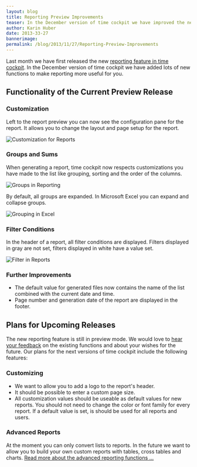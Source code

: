 ```yaml
---
layout: blog
title: Reporting Preview Improvements
teaser: In the December version of time cockpit we have improved the new reporting feature of time cockpit. Read about the new functions and about our plans for the following months.
author: Karin Huber
date: 2013-33-27
bannerimage: 
permalink: /blog/2013/11/27/Reporting-Preview-Improvements
---
```


<p xmlns="http://www.w3.org/1999/xhtml">Last month we have first released the new <a href="http://www.timecockpit.com/blog/2013/10/29/Reporting-Preview" title="Reporting in time cockpit">reporting feature in time cockpit</a>. In the December version of time cockpit we have added lots of new functions to make reporting more useful for you.</p><h2 xmlns="http://www.w3.org/1999/xhtml">Functionality of the Current Preview Release</h2><h3 xmlns="http://www.w3.org/1999/xhtml">Customization</h3><p xmlns="http://www.w3.org/1999/xhtml">Left to the report preview you can now see the configuration pane for the report. It allows you to change the layout and page setup for the report.</p><p xmlns="http://www.w3.org/1999/xhtml">
  <img src="{{site.baseurl}}/content/images/blog/2013/11/Reporting/ReportingConfiguration.png" alt="Customization for Reports" title="Customization for Reports" />
</p><h3 xmlns="http://www.w3.org/1999/xhtml">Groups and Sums</h3><p xmlns="http://www.w3.org/1999/xhtml">When generating a report, time cockpit now respects customizations you have made to the list like grouping, sorting and the order of the columns.</p><p xmlns="http://www.w3.org/1999/xhtml">
  <img src="{{site.baseurl}}/content/images/blog/2013/11/Reporting/GroupedReport.png" alt="Groups in Reporting" title="Groups in Reporting" />
</p><p xmlns="http://www.w3.org/1999/xhtml">By default, all groups are expanded. In Microsoft Excel you can expand and collapse groups.</p><p xmlns="http://www.w3.org/1999/xhtml">
  <img src="{{site.baseurl}}/content/images/blog/2013/11/Reporting/GroupingInExcel.png" alt="Grouping in Excel" title="Grouping in Excel" />
</p><h3 xmlns="http://www.w3.org/1999/xhtml">Filter Conditions</h3><p xmlns="http://www.w3.org/1999/xhtml">In the header of a report, all filter conditions are displayed. Filters displayed in gray are not set, filters displayed in white have a value set.</p><p xmlns="http://www.w3.org/1999/xhtml">
  <img src="{{site.baseurl}}/content/images/blog/2013/11/Reporting/FilterInReports.png" alt="Filter in Reports" title="Filter in Reports" />
</p><h3 xmlns="http://www.w3.org/1999/xhtml">Further Improvements</h3><ul xmlns="http://www.w3.org/1999/xhtml">
  <li>The default value for generated files now contains the name of the list combined with the current date and time.</li>
  <li>Page number and generation date of the report are displayed in the footer.</li>
</ul><h2 xmlns="http://www.w3.org/1999/xhtml">Plans for Upcoming Releases</h2><p xmlns="http://www.w3.org/1999/xhtml">The new reporting feature is still in preview mode. We would love to <a href="mailto:support@timecockpit.com" title="Send us your feedback">hear your feedback</a> on the existing functions and about your wishes for the future. Our plans for the next versions of time cockpit include the following features:</p><h3 xmlns="http://www.w3.org/1999/xhtml">Customizing</h3><ul xmlns="http://www.w3.org/1999/xhtml">
  <li>We want to allow you to add a logo to the report's header.</li>
  <li>It should be possible to enter a custom page size.</li>
  <li>All customization values should be useable as default values for new reports. You should not need to change the color or font family for every report. If a default value is set, is should be used for all reports and users.</li>
</ul><h3 xmlns="http://www.w3.org/1999/xhtml">Advanced Reports</h3><p xmlns="http://www.w3.org/1999/xhtml">At the moment you can only convert lists to reports. In the future we want to allow you to build your own custom reports with tables, cross tables and charts. <a href="http://www.timecockpit.com/blog/2013/10/29/Reporting-Preview#advanced" title="Advanced Reporting Functions">Read more about the advanced reporting functions ...</a></p>